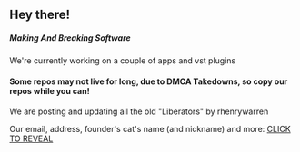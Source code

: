 ## Hey there!

##### Making And Breaking Software

We're currently working on a couple of apps and vst plugins

#### Some repos may not live for long, due to DMCA Takedowns, so copy our repos while you can!

We are posting and updating all the old "Liberators" by rhenrywarren

Our email, address, founder's cat's name (and nickname) and more: <a href="https://spamty.eu/show/v6/20378/bfccad7d8d7e1e8ec1bfd523/" onclick="mailhidepopup=window.open('https://spamty.eu/show/v6/20378/bfccad7d8d7e1e8ec1bfd523/','mailhidepopup','width=580,height=635'); return false;">CLICK TO REVEAL</a>


<!--
**rhenrywarren/rhenrywarren** is a ✨ _special_ ✨ repository because its `README.md` (this file) appears on your GitHub profile.
#H
Here are some ideas to get you started:
### HI
- 🔭 I’m currently working on ...
### I'm working on a couple of apps and vst plugins
- 🌱 I’m currently learning ...
- 👯 I’m looking to collaborate on ...
- 🤔 I’m looking for help with ...
- 💬 Ask me about ...
- 📫 How to reach me: ...
- 😄 Pronouns: ...
- ⚡ Fun fact: ...
-->
